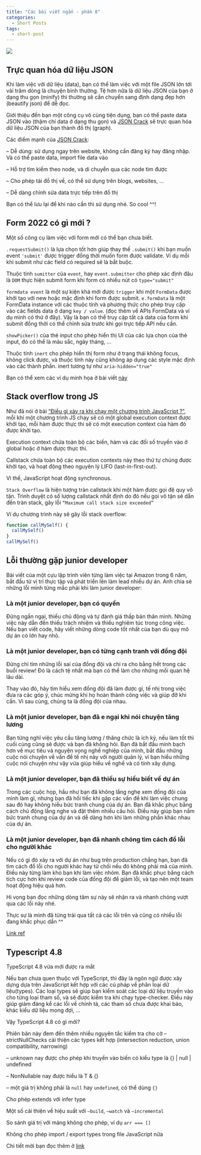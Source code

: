 ```yaml
---
title: "Các bài viết ngắn - phần 8"
categories:
  - Short Posts
tags:
  - short-post
---
```

![](https://i0.wp.com/beautyoncode.com/wp-content/uploads/2022/10/Short-posts-13.png)

## Trực quan hóa dữ liệu JSON
Khi làm việc với dữ liệu (data), bạn có thể làm việc với một file JSON lớn tới vài trăm dòng là chuyện bình thường. Tệ hơn nữa là dữ liệu JSON của bạn ở dạng thu gọn (minify) thì thường sẽ cần chuyển sang định dạng đẹp hơn (beautify json) để dễ đọc.

Giới thiệu đến bạn một công cụ vô cùng tiện dụng, bạn có thể paste data JSON vào (thậm chí data ở dạng thu gọn) và [JSON Crack](https://jsoncrack.com/) sẽ trực quan hóa dữ liệu JSON của bạn thành đồ thị (graph).

Các điểm mạnh của [JSON Crack](https://jsoncrack.com/):

– Dễ dùng: sử dụng ngay trên website, không cần đăng ký hay đăng nhập. Và có thể paste data, import file data vào

– Hỗ trợ tìm kiếm theo node, và di chuyển qua các node tìm được

– Cho phép tải đồ thị về, có thể sử dụng trên blogs, websites, …

– Dễ dàng chỉnh sửa data trực tiếp trên đồ thị

Bạn có thể lưu lại để khi nào cần thì sử dụng nhé. So cool ^^!

## Form 2022 có gì mới ?
Một số công cụ làm việc với form mới có thể bạn chưa biết.

`.requestSubmit()` là lựa chọn tốt hơn giúp thay thế `.submit()` khi bạn muốn event `'submit'` được trigger đồng thời muốn form được validate. Ví dụ mỗi khi submit như các field có required sẽ là bắt buộc.

Thuộc tính `sumitter` của `event`, hay `event.submitter` cho phép xác định đâu là `DOM` thực hiện submit form khi form có nhiều nút có `type="submit"`

`formdata event` là một sự kiện khá mới được `trigger` khi một `FormData` được khởi tạo với new hoặc mặc định khi form được submit. 
`e.formData` là một FormData instance với các thuộc tính và phương thức cho phép truy cập vào các fields data ở dạng `key / value`. 
(đọc thêm về APIs FormData và ví dụ mình có thử ở đây). 
Vậy là bạn có thể truy cập tất cả data của form khi submit đồng thời có thể chỉnh sửa trước khi gọi trực tiếp API nếu cần.

`showPicker()` của thẻ input cho phép hiển thị UI của các lựa chọn của thẻ input, đó có thể là màu sắc, ngày tháng, …

Thuộc tính `inert` cho phép hiển thị form như ở trạng thái không focus, không click được, và thuộc tính này cũng không áp dụng các style mặc định vào các thành phần. inert tương tự như `aria-hidden="true"`

Bạn có thể xem các ví dụ minh họa ở bài viết [này](https://css-tricks.com/whats-new-with-forms-in-2022/)

## Stack overflow trong JS
Như đã nói ở bài [“Điều gì xảy ra khi chạy một chương trình JavaScript ?”](https://beautyoncode.com/dieu-gi-xay-ra-khi-chay-mot-chuong-trinh-javascript/), mỗi khi một chương trình JS chạy sẽ có một global execution context được khởi tạo, mỗi hàm được thực thi sẽ có một execution context của hàm đó được khởi tạo.

Execution context chứa toàn bộ các biến, hàm và các đối số truyền vào ở global hoặc ở hàm được thực thi.

Callstack chứa toàn bộ các execution contexts này theo thứ tự chúng được khởi tạo, và hoạt động theo nguyên lý LIFO (last-in-first-out).

Vì thế, JavaScript hoạt động synchronous.

`Stack Overflow` là hiện tượng tràn callstack khi một hàm được gọi đệ quy vô tận. 
Trình duyệt có số lượng callstack nhất định do đó nếu gọi vô tận sẽ dẫn đến tràn stack, gây lỗi `“Maximum call stack size exceeded”`

Ví dụ chương trình này sẽ gây lỗi stack overflow:

```js
function callMySelf() {
  callMySelf()
}
callMySelf()
```

## Lỗi thường gặp junior developer
Bài viết của một cựu lập trình viên từng làm việc tại Amazon trong 6 năm, bắt đầu từ vị trí thực tập và phát triển lên làm lead nhiều dự án. Anh chia sẻ những lỗi mình từng mắc phải khi làm junior developer:

### Là một junior developer, bạn có quyền
Đừng ngần ngại, thiếu chủ động và tự đánh giá thấp bản thân mình. Những việc này dẫn đến thiếu trách nhiệm và thiếu nghiêm túc trong công việc. Nếu bạn viết code, hãy viết những dòng code tốt nhất của bạn dù quy mô dự án có lớn hay nhỏ.

### Là một junior developer, bạn có từng cạnh tranh với đồng đội
Đừng chỉ tìm những lỗi sai của đồng đội và chỉ ra cho bằng hết trong các buổi review! Đó là cách tệ nhất mà bạn có thể làm cho những mối quan hệ lâu dài.

Thay vào đó, hãy tìm hiểu xem đồng đội đã làm được gì, tế nhị trong việc đưa ra các góp ý, chúc mừng khi họ hoàn thành công việc và giúp đỡ khi cần. Vì sau cùng, chúng ta là đồng đội của nhau.

### Là một junior developer, bạn đã e ngại khi nói chuyện tăng lương
Bạn từng nghĩ việc yêu cầu tăng lương / thăng chức là ích kỷ, nếu làm tốt thì cuối cùng cũng sẽ được và bạn đã không hỏi. Bạn đã bắt đầu minh bạch hơn về mục tiêu và nguyện vọng nghề nghiệp của mình, bắt đầu những cuộc nói chuyện về vấn đề tế nhị này với người quản lý, vì bạn hiểu những cuộc nói chuyện như vậy vừa giúp hiểu về nghề và có tính xây dựng.

### Là một junior developer, bạn đã thiếu sự hiểu biết về dự án
Trong các cuộc họp, hầu như bạn đã không lắng nghe xem đồng đội của mình làm gì, nhưng bạn đã hối tiếc khi gặp các vấn đề khi làm việc chung sau đó hay không hiểu bức tranh chung của dự án. Bạn đã khắc phục bằng cách chủ động lắng nghe và đặt thêm nhiều câu hỏi. Điều này giúp bạn nắm bức tranh chung của dự án và dễ dàng hơn khi làm những phần khác nhau của dự án.

### Là một junior developer, bạn đã nhanh chóng tìm cách đổ lỗi cho người khác
Nếu có gì đó xảy ra với dự án như bug trên production chẳng hạn, bạn đã tìm cách đổ lỗi cho người khác hay từ chối nếu đó không phải mã của mình. Điều này từng làm khó bạn khi làm việc nhóm. Bạn đã khắc phục bằng cách tích cực hơn khi review code của đồng đội để giảm lỗi, và tạo nên một team hoạt động hiệu quả hơn.

Hi vọng bạn đọc những dòng tâm sự này sẽ nhận ra và nhanh chóng vượt qua các lỗi này nhé. 

Thực sự là mình đã từng trải qua tất cả các lỗi trên và cũng có nhiều lỗi đang khắc phục dần ^^ 

[Link ref](https://curtiseinsmann.hashnode.dev/from-an-ex-amazon-team-lead-5-mistakes-i-made-as-a-junior-software-engineer)

## Typescript 4.8
TypeScript 4.8 vừa mới được ra mắt

Nếu bạn chưa quen thuộc với TypeScript, thì đây là ngôn ngữ được xây dựng dựa trên JavaScript kết hợp với các cú pháp về phân loại dữ liệu(types). Các loại types sẽ giúp bạn kiểm soát các loại dữ liệu truyền vào cho từng loại tham số, và sẽ được kiểm tra khi chạy type-checker. Điều này giúp giảm đáng kể các lỗi về chính tả, các tham số chưa được khai báo, khác kiểu dữ liệu mong đợi, …

Vậy TypeScript 4.8 có gì mới?

Phiên bản này đem đến thêm nhiều nguyên tắc kiểm tra cho cờ –strictNullChecks cải thiện các types kết hợp (intersection reduction, union compatibility, narrowing)

– unknown nay được cho phép khi truyền vào biến có kiểu type là {} | null | undefined

– NonNullable nay được hiểu là T & {}

– một giá trị không phải là `null` hay `undefined`, có thể dùng `{}`

Cho phép extends với infer type

Một số cải thiện về hiệu suất với `–build`, `–watch` và `–incremental`

So sánh giá trị với mảng không cho phép, ví dụ `arr === []`

Không cho phép import / export types trong file JavaScript nữa

Chi tiết mời bạn đọc thêm ở [link](https://devblogs.microsoft.com/typescript/announcing-typescript-4-8/)
